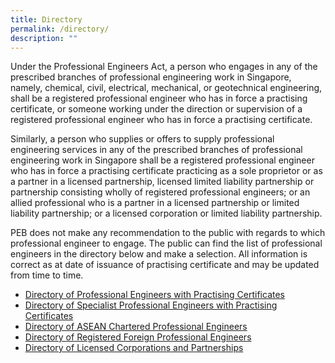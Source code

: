 ```yaml
---
title: Directory
permalink: /directory/
description: ""
---
```

Under the Professional Engineers Act, a person who engages in any of the prescribed branches of professional engineering work in Singapore, namely, chemical, civil, electrical, mechanical, or geotechnical engineering, shall be a registered professional engineer who has in force a practising certificate, or someone working under the direction or supervision of a registered professional engineer who has in force a practising certificate.

Similarly, a person who supplies or offers to supply professional engineering services in any of the prescribed branches of professional engineering work in Singapore shall be a registered professional engineer who has in force a practising certificate practicing as a sole proprietor or as a partner in a licensed partnership, licensed limited liability partnership or partnership consisting wholly of registered professional engineers; or an allied professional who is a partner in a licensed partnership or limited liability partnership; or a licensed corporation or limited liability partnership.

PEB does not make any recommendation to the public with regards to which professional engineer to engage. The public can find the list of professional engineers in the directory below and make a selection. All information is correct as at date of issuance of practising certificate and may be updated from time to time.

* [Directory of Professional Engineers with Practising Certificates](https://www.peb.gov.sg/pe_general_pe.aspx)
* [Directory of Specialist Professional Engineers with Practising Certificates](https://www.peb.gov.sg/pe_general_spe.aspx)
* [Directory of ASEAN Chartered Professional Engineers](https://www.peb.gov.sg/pe_general_acpe.aspx)
* [Directory of Registered Foreign Professional Engineers](https://www.peb.gov.sg/pe_general_rfpe.aspx)
* [Directory of Licensed Corporations and Partnerships](https://www.peb.gov.sg/pe_general_lclist.aspx)
